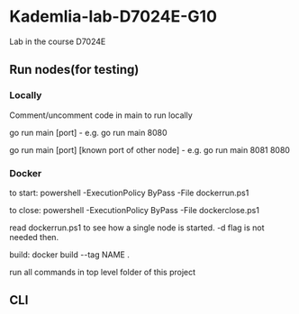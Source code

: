 # Kademlia-lab-D7024E-G10
Lab in the course D7024E



## Run nodes(for testing)

### Locally
Comment/uncomment code in main to run locally

go run main [port] - e.g. go run main 8080

go run main [port] [known port of other node] - e.g. go run main 8081 8080

### Docker
to start: powershell -ExecutionPolicy ByPass -File dockerrun.ps1

to close: powershell -ExecutionPolicy ByPass -File dockerclose.ps1

read dockerrun.ps1 to see how a single node is started. -d flag is not needed then.

build: docker build --tag NAME .

run all commands in top level folder of this project


## CLI
